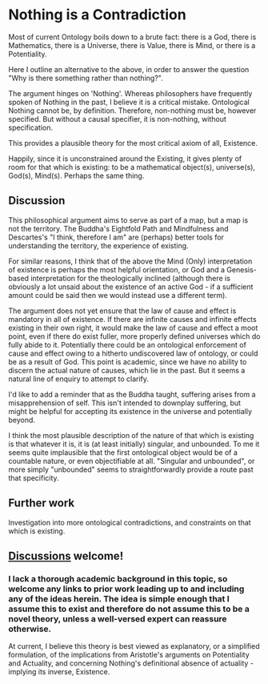 # Nothing is a Contradiction

Most of current Ontology boils down to a brute fact: there is a God, there is Mathematics, there is a Universe, there is Value, there is Mind, or there is a Potentiality.

Here I outline an alternative to the above, in order to answer the question "Why is there something rather than nothing?".

The argument hinges on 'Nothing'. Whereas philosophers have frequently spoken of Nothing in the past, I believe it is a critical mistake. Ontological Nothing cannot be, by definition. Therefore, non-nothing must be, however specified. But without a causal specifier, it is non-nothing, without specification.

This provides a plausible theory for the most critical axiom of all, Existence.

Happily, since it is unconstrained around the Existing, it gives plenty of room for that which is existing: to be a mathematical object(s), universe(s), God(s), Mind(s). Perhaps the same thing.

## Discussion

This philosophical argument aims to serve as part of a map, but a map is not the territory. The Buddha's Eightfold Path and Mindfulness and Descartes's "I think, therefore I am" are (perhaps) better tools for understanding the territory, the experience of existing.

For similar reasons, I think that of the above the Mind (Only) interpretation of existence is perhaps the most helpful orientation, or God and a Genesis-based interpretation for the theologically inclined (although there is obviously a lot unsaid about the existence of an active God - if a sufficient amount could be said then we would instead use a different term).

The argument does not yet ensure that the law of cause and effect is mandatory in all of existence. If there are infinite causes and infinite effects existing in their own right, it would make the law of cause and effect a moot point, even if there do exist fuller, more properly defined universes which do fully abide to it. Potentially there could be an ontological enforcement of cause and effect owing to a hitherto undiscovered law of ontology, or could be as a result of God. This point is academic, since we have no ability to discern the actual nature of causes, which lie in the past. But it seems a natural line of enquiry to attempt to clarify.

I'd like to add a reminder that as the Buddha taught, suffering arises from a misapprehension of self. This isn't intended to downplay suffering, but might be helpful for accepting its existence in the universe and potentially beyond.

I think the most plausible description of the nature of that which is existing is that whatever it is, it is (at least initially) singular, and unbounded. To me it seems quite implausible that the first ontological object would be of a countable nature, or even objectifiable at all. "Singular and unbounded", or more simply "unbounded" seems to straightforwardly provide a route past that specificity.

## Further work

Investigation into more ontological contradictions, and constraints on that which is existing.

## [Discussions](https://github.com/aliclark/the_wooden_sword/discussions) welcome!

### I lack a thorough academic background in this topic, so welcome any links to prior work leading up to and including any of the ideas herein. The idea is simple enough that I assume this to exist and therefore do not assume this to be a novel theory, unless a well-versed expert can reassure otherwise.

At current, I believe this theory is best viewed as explanatory, or a simplified formulation, of the implications from Aristotle's arguments on Potentiality and Actuality, and concerning Nothing's definitional absence of actuality - implying its inverse, Existence.
